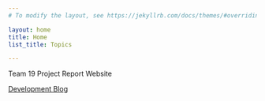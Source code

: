 ```yaml
---
# To modify the layout, see https://jekyllrb.com/docs/themes/#overriding-theme-defaults

layout: home
title: Home
list_title: Topics

---
```


Team 19 Project Report Website

[Development Blog](https://uclcomputerscience.github.io/COMP0016_2020_21_Team19/)